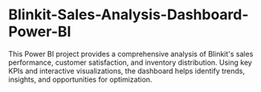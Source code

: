 # Blinkit-Sales-Analysis-Dashboard-Power-BI
This Power BI project provides a comprehensive analysis of Blinkit's sales performance, customer satisfaction, and inventory distribution. Using key KPIs and interactive visualizations, the dashboard helps identify trends, insights, and opportunities for optimization.
